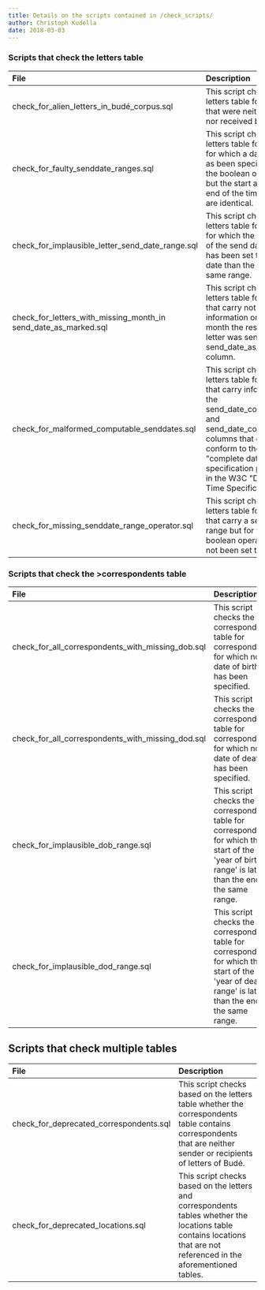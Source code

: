 ```yaml
---
title: Details on the scripts contained in /check_scripts/
author: Christoph Kudella
date: 2018-03-03
---
```

### Scripts that check the **letters** table

| File | Description |
| :------------- | :------------- |
| check_for_alien_letters_in_budé_corpus.sql | This script checks the letters table for letters that were neither written nor received by Budé. |
| check_for_faulty_senddate_ranges.sql | This script checks the letters table for letters for which a date range as been specified by the boolean operator, but the start and the end of the timeframe are identical. |
| check_for_implausible_letter_send_date_range.sql | This script checks the letters table for letters for which the start date of the send date range has been set to a later date than the end of the same range. |
| check_for_letters_with_missing_month_in send_date_as_marked.sql | This script checks the letters table for letters that carry not information on the month the respective letter was sent in the send_date_as_marked column. |
| check_for_malformed_computable_senddates.sql | This script checks the letters table for letters that carry information in the send_date_computable1 and send_date_computable2 columns that does not conform to the "complete date" specification provided in the W3C "Date and Time Specifications" |
| check_for_missing_senddate_range_operator.sql | This script checks the letters table for letters that carry a send date range but for which the boolean operator has not been set to "1". |

### Scripts that check the **>correspondents** table

| File | Description |
| :------------- | :------------- |
| check_for_all_correspondents_with_missing_dob.sql | This script checks the correspondents table for correspondents for which no date of birth has been specified. |
| check_for_all_correspondents_with_missing_dod.sql | This script checks the correspondents table for correspondents for which no date of death has been specified. |
| check_for_implausible_dob_range.sql | This script checks the correspondents table for correspondents for which the start of the 'year of birth range' is later than the end of the same range. |
| check_for_implausible_dod_range.sql | This script checks the correspondents table for correspondents for which the start of the 'year of death range' is later than the end of the same range. |

## Scripts that check **multiple** tables

| File | Description |
| :------------- | :------------- |
| check_for_deprecated_correspondents.sql | This script checks based on the letters table whether the correspondents table contains correspondents that are neither sender or recipients of letters of Budé. |
| check_for_deprecated_locations.sql | This script checks based on the letters and correspondents tables whether the locations table contains locations that are not referenced in the aforementioned tables. |
